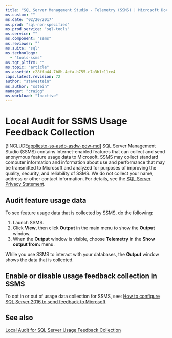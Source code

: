 ```yaml
---
title: "SQL Server Management Studio - Telemetry (SSMS) | Microsoft Docs"
ms.custom: ""
ms.date: "02/20/2017"
ms.prod: "sql-non-specified"
ms.prod_service: "sql-tools"
ms.service: ""
ms.component: "ssms"
ms.reviewer: ""
ms.suite: "sql"
ms.technology: 
  - "tools-ssms"
ms.tgt_pltfrm: ""
ms.topic: "article"
ms.assetid: c28ffa44-7b8b-4efa-b755-c7a3b1c11ce4
caps.latest.revision: 72
author: "stevestein"
ms.author: "sstein"
manager: "craigg"
ms.workload: "Inactive"
---
```

# Local Audit for SSMS Usage Feedback Collection
[!INCLUDE[appliesto-ss-asdb-asdw-pdw-md](../includes/appliesto-ss-asdb-asdw-pdw-md.md)]
SQL Server Management Studio (SSMS) contains Internet-enabled features that can collect and send anonymous feature usage data to Microsoft. SSMS may collect standard computer information and information about use and performance that may be transmitted to Microsoft and analyzed for purposes of improving the quality, security, and reliability of SSMS. We do not collect your name, address or other contact information. For details, see the [SQL Server Privacy Statement](https://www.microsoft.com/en-us/privacystatement/SQLServer/Default.aspx).

## Audit feature usage data

To see feature usage data that is collected by SSMS, do the following:
1.	Launch SSMS.
2.	Click **View**, then click **Output** in the main menu to show the **Output** window. 
3.	When the **Output** window is visible, choose **Telemetry** in the **Show output from:** menu.

While you use SSMS to interact with your databases, the **Output** window shows the data that is collected.

## Enable or disable usage feedback collection in SSMS

To opt in or out of usage data collection for SSMS, see: [How to configure SQL Server 2016 to send feedback to Microsoft](http://support.microsoft.com/help/3153756/how-to-configure-sql-server-2016-to-send-feedback-to-microsoft).

## See also

[Local Audit for SQL Server Usage Feedback Collection](http://msdn.microsoft.com/library/mt743085.aspx)
